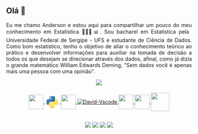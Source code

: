 ## Olá 👋

<div align="center" style="border-box: none">
<p align="justify">
    Eu me chamo Anderson e estou aqui para compartilhar um pouco do meu conhecimento em Estatística 🧙🏾‍♂️📊. Sou bacharel em Estatística pela Universidade Federal de Sergipe - UFS e estudante de Ciência de Dados. Como bom estatístico, tenho o objetivo de aliar o conhecimento teórico ao prático e desenvolver informações para auxiliar na tomada de decisão a todos os que desejam se direcionar através dos dados, afinal, como já dizia o grande matemático William Edwards Deming, "Sem dados você é apenas mais uma pessoa com uma opinião".
</p> 
<div>
  
<div align="center">
  <a href="https://github.com/asantos20">
  <img height="180em" src="https://github-readme-stats.vercel.app/api?username=asantos20&show_icons=true&theme=cobalt&include_all_commits=true&count_private=true"/>
<!--  <img height="180em" src="https://github-readme-stats.vercel.app/api/top-langs/?username=asantos20&layout=compact&langs_count=7&theme=cobalt"/>-->
</div>
 
<div style="display: inline_block"><br>
  <img align="center" height="40" width="40" src="https://img.icons8.com/ultraviolet/40/000000/registered-trademark.png">
  <img align="center" alt="David-Python" height="40" width="40" src="https://raw.githubusercontent.com/devicons/devicon/master/icons/python/python-original.svg">
  <img align="center" height="40" width="40" src="https://img.icons8.com/color/48/000000/power-bi.png"/>
  <img align="center" alt="David-Vscode" height="30" width="40" src="https://cdn.jsdelivr.net/gh/devicons/devicon/icons/vscode/vscode-original.svg" />
  <img align="center" height="40" width="40" src="https://img.icons8.com/external-soft-fill-juicy-fish/60/000000/external-sql-servers-and-networks-soft-fill-soft-fill-juicy-fish.png"/>
  <img align="center" height="40" width="40" src="https://img.icons8.com/color/48/000000/office-365.png"/>
  <img align="center" height="50" width="50" src="https://img.icons8.com/plasticine/100/000000/github.png"/>

  </div>
  
##

<div> 
  <a href="https://instagram.com/ianderson79" target="_blank"><img src="https://img.shields.io/badge/-Instagram-%23E4405F?style=for-the-badge&logo=instagram&logoColor=white" target="_blank"></a>
 <a href="https://discord.gg/#" target="_blank"><img src="https://img.shields.io/badge/Discord-7289DA?style=for-the-badge&logo=discord&logoColor=white" target="_blank"></a> 
  <a href = "mailto:anderson.santos7979@gmail.com"><img src="https://img.shields.io/badge/-Gmail-%23333?style=for-the-badge&logo=gmail&logoColor=white" target="_blank"></a>
  <a href="https://www.linkedin.com/in/anderson-santos-90258b19b/" target="_blank"><img src="https://img.shields.io/badge/-LinkedIn-%230077B5?style=for-the-badge&logo=linkedin&logoColor=white" target="_blank"></a> 
  
</div>
